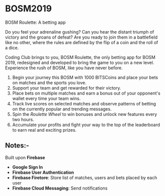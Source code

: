 # BOSM2019
BOSM Roulette: A betting app


Do you feel your adrenaline gushing? Can you hear the distant triumph of victory and the groans of defeat? Are you ready to join them in a battlefield like no other, where the rules are defined by the flip of a coin and the roll of a dice. 

Coding Club brings to you, BOSM Roulette, the only betting app for BOSM 2019, redesigned and developed to bring the game to you on a new level. Experience the rush of BOSM, like you have never before. 

1. Begin your journey this BOSM with 1000 BITSCoins and place your bets on matches and the sports you love. 
2. Support your team and get rewarded for their victory. 
3. Place bets on multiple matches and earn a bonus out of your opponent's wallet every time your team wins. 
4. Track live scores on selected matches and observe patterns of betting on the currently popular and trending messages. 
5. Spin the *Roulette Wheel* to win bonuses and unlock new features every two hours. 
6. Accumulate your profits and fight your way to the top of the leaderboard to earn real and exciting prizes.

## Notes:-
Built upon **Firebase**
* **Google Sign In**
* **Firebase User Authentication**
* **Firebase Firetore**: Store list of matches, users and bets placed by each user
* **Firebase Cloud Messaging**: Send notifications
